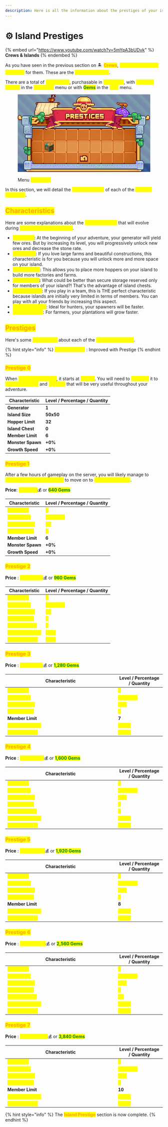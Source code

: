 ```yaml
---
description: Here is all the information about the prestiges of your island.
---
```


# ⚙️ Island Prestiges

{% embed url="https://www.youtube.com/watch?v=5mYpA3bUDvk" %}
**Crews & Islands**
{% endembed %}

As you have seen in the previous section on 🏝 <mark style="color:orange;">**Crews**</mark>, <mark style="color:yellow;">**improvements are available**</mark> for them. These are the <mark style="color:yellow;">**island prestiges**</mark>.&#x20;

There are a total of <mark style="color:yellow;">**7 prestiges**</mark>, purchasable in <mark style="color:yellow;">**two ways**</mark>, with <mark style="color:yellow;">**in-game money**</mark> in the <mark style="color:yellow;">**`/prestige`**</mark> menu or with <mark style="color:green;">**Gems**</mark> in the <mark style="color:yellow;">**`/vip`**</mark> menu.

<figure><img src="../../.gitbook/assets/prestige.jpg" alt=""><figcaption><p>Menu <mark style="color:yellow;"><strong><code>/prestige</code></strong></mark></p></figcaption></figure>

In this section, we will detail the <mark style="color:yellow;">**characteristics**</mark> of each of the <mark style="color:yellow;">**7 island prestiges**</mark>.

## <mark style="color:orange;">**Characteristics**</mark>

Here are some explanations about the <mark style="color:yellow;">**characteristics**</mark> that will evolve during <mark style="color:yellow;">**island prestige upgrades**</mark>.

* <mark style="color:yellow;">**Generator**</mark>: At the beginning of your adventure, your generator will yield few ores. But by increasing its level, you will progressively unlock new ores and decrease the stone rate.
* <mark style="color:yellow;">**Island Size**</mark>: If you love large farms and beautiful constructions, this characteristic is for you because you will unlock more and more space on your island.
* <mark style="color:yellow;">**Hopper Limit**</mark>: This allows you to place more hoppers on your island to build more factories and farms.
* <mark style="color:yellow;">**Island Chest**</mark>**:** What could be better than secure storage reserved only for members of your island?! That's the advantage of island chests.
* <mark style="color:yellow;">**Member Limit**</mark>: If you play in a team, this is THE perfect characteristic because islands are initially very limited in terms of members. You can play with all your friends by increasing this aspect.
* <mark style="color:yellow;">**Monster Spawn**</mark>: Ideal for hunters, your spawners will be faster.
* <mark style="color:yellow;">**Growth Speed**</mark>: For farmers, your plantations will grow faster.

## <mark style="color:orange;">P</mark><mark style="color:orange;">**restiges**</mark>

Here's some <mark style="color:yellow;">**information**</mark> about each of the <mark style="color:yellow;">**7 island prestiges**</mark>.

{% hint style="info" %}
<mark style="color:yellow;">**Characteristic**</mark> : Improved with Prestige
{% endhint %}

### <mark style="color:orange;">Prestige 0</mark>

When <mark style="color:yellow;">**creating an island**</mark>, it starts at <mark style="color:yellow;">**level 0**</mark>. You will need to <mark style="color:yellow;">**upgrade**</mark> it to <mark style="color:yellow;">**unlock benefits**</mark> and <mark style="color:yellow;">**abilities**</mark> that will be very useful throughout your adventure.

| Characteristic    | Level / Percentage / Quantity |
| ----------------- | ----------------------------- |
| **Generator**     | **1**                         |
| **Island Size**   | **50x50**                     |
| **Hopper Limit**  | **32**                        |
| **Island Chest**  | **0**                         |
| **Member Limit**  | **6**                         |
| **Monster Spawn** | **+0%**                       |
| **Growth Speed**  | **+0%**                       |

### <mark style="color:orange;">Prestige 1</mark>

After a few hours of gameplay on the server, you will likely manage to <mark style="color:yellow;">**gather the required amount**</mark> to move on to <mark style="color:yellow;">**the next prestige**</mark>.&#x20;

**Price**: <mark style="color:yellow;">**950,000**</mark>💰 or <mark style="color:green;">**640 Gems**</mark>

| Characteristic                                      | Level / Percentage / Quantity                  |
| --------------------------------------------------- | ---------------------------------------------- |
| <mark style="color:yellow;">**Generator**</mark>    | <mark style="color:yellow;">**2**</mark>       |
| <mark style="color:yellow;">**Island Size**</mark>  | <mark style="color:yellow;">**100x100**</mark> |
| <mark style="color:yellow;">**Hopper Limit**</mark> | <mark style="color:yellow;">**64**</mark>      |
| <mark style="color:yellow;">**Island Chest**</mark> | <mark style="color:yellow;">**1**</mark>       |
| **Member Limit**                                    | **6**                                          |
| **Monster Spawn**                                   | **+0%**                                        |
| **Growth Speed**                                    | **+0%**                                        |

### <mark style="color:orange;">Prestige 2</mark>

**Price** : <mark style="color:yellow;">**2,000,000**</mark>💰 or <mark style="color:green;">**960 Gems**</mark>

| Characteristic                                       | Level / Percentage / Quantity                  |
| ---------------------------------------------------- | ---------------------------------------------- |
| <mark style="color:yellow;">**Generator**</mark>     | <mark style="color:yellow;">**3**</mark>       |
| <mark style="color:yellow;">**Island Size**</mark>   | <mark style="color:yellow;">**150x150**</mark> |
| <mark style="color:yellow;">**Hopper Limit**</mark>  | <mark style="color:yellow;">**92**</mark>      |
| <mark style="color:yellow;">**Island Chest**</mark>  | <mark style="color:yellow;">**2**</mark>       |
| <mark style="color:yellow;">**Member Limit**</mark>  | <mark style="color:yellow;">**7**</mark>       |
| <mark style="color:yellow;">**Monster Spawn**</mark> | <mark style="color:yellow;">**+5%**</mark>     |
| <mark style="color:yellow;">**Growth Speed**</mark>  | <mark style="color:yellow;">**+5%**</mark>     |

### <mark style="color:orange;">Prestige 3</mark>

**Price** : <mark style="color:yellow;">**6,500,000**</mark>💰 or <mark style="color:green;">**1,280 Gems**</mark>

<table><thead><tr><th width="340">Characteristic</th><th>Level / Percentage / Quantity</th></tr></thead><tbody><tr><td><mark style="color:yellow;"><strong>Generator</strong></mark></td><td><mark style="color:yellow;"><strong>4</strong></mark></td></tr><tr><td><mark style="color:yellow;"><strong>Island Size</strong></mark></td><td><mark style="color:yellow;"><strong>200x200</strong></mark></td></tr><tr><td><mark style="color:yellow;"><strong>Hopper Limit</strong></mark></td><td><mark style="color:yellow;"><strong>128</strong></mark></td></tr><tr><td><mark style="color:yellow;"><strong>Island Chest</strong></mark></td><td><mark style="color:yellow;"><strong>3</strong></mark></td></tr><tr><td><strong>Member Limit</strong></td><td><strong>7</strong></td></tr><tr><td><mark style="color:yellow;"><strong>Monster Spawn</strong></mark></td><td><mark style="color:yellow;"><strong>+10%</strong></mark></td></tr><tr><td><mark style="color:yellow;"><strong>Growth Speed</strong></mark></td><td><mark style="color:yellow;"><strong>+10%</strong></mark></td></tr></tbody></table>

### <mark style="color:orange;">Prestige 4</mark>

**Price** : <mark style="color:yellow;">**11,000,000**</mark>💰 or <mark style="color:green;">**1,600 Gems**</mark>

<table><thead><tr><th width="340">Characteristic</th><th>Level / Percentage / Quantity</th></tr></thead><tbody><tr><td><mark style="color:yellow;"><strong>Generator</strong></mark></td><td><mark style="color:yellow;"><strong>5</strong></mark></td></tr><tr><td><mark style="color:yellow;"><strong>Island Size</strong></mark></td><td><mark style="color:yellow;"><strong>250x250</strong></mark></td></tr><tr><td><mark style="color:yellow;"><strong>Hopper Limit</strong></mark></td><td><mark style="color:yellow;"><strong>160</strong></mark></td></tr><tr><td><mark style="color:yellow;"><strong>Island Chest</strong></mark></td><td><mark style="color:yellow;"><strong>4</strong></mark></td></tr><tr><td><mark style="color:yellow;"><strong>Member Limit</strong></mark></td><td><mark style="color:yellow;"><strong>8</strong></mark></td></tr><tr><td><mark style="color:yellow;"><strong>Monster Spawn</strong></mark></td><td><mark style="color:yellow;"><strong>+15%</strong></mark></td></tr><tr><td><mark style="color:yellow;"><strong>Growth Speed</strong></mark></td><td><mark style="color:yellow;"><strong>+15%</strong></mark></td></tr></tbody></table>

### <mark style="color:orange;">Prestige 5</mark>

**Price** : <mark style="color:yellow;">**16,000,000**</mark>💰 or <mark style="color:green;">**1,920 Gems**</mark>

<table><thead><tr><th width="340">Characteristic</th><th>Level / Percentage / Quantity</th></tr></thead><tbody><tr><td><mark style="color:yellow;"><strong>Generator</strong></mark></td><td><mark style="color:yellow;"><strong>6</strong></mark></td></tr><tr><td><mark style="color:yellow;"><strong>Island Size</strong></mark></td><td><mark style="color:yellow;"><strong>300x300</strong></mark></td></tr><tr><td><mark style="color:yellow;"><strong>Hopper Limit</strong></mark></td><td><mark style="color:yellow;"><strong>192</strong></mark></td></tr><tr><td><mark style="color:yellow;"><strong>Island Chest</strong></mark></td><td><mark style="color:yellow;"><strong>5</strong></mark></td></tr><tr><td><strong>Member Limit</strong></td><td><strong>8</strong></td></tr><tr><td><mark style="color:yellow;"><strong>Monster Spawn</strong></mark></td><td><mark style="color:yellow;"><strong>+20%</strong></mark></td></tr><tr><td><mark style="color:yellow;"><strong>Growth Speed</strong></mark></td><td><mark style="color:yellow;"><strong>+20%</strong></mark></td></tr></tbody></table>

### <mark style="color:orange;">Prestige 6</mark>

**Price** : <mark style="color:yellow;">**32,500,000**</mark>💰 or <mark style="color:green;">**2,560 Gems**</mark>

<table><thead><tr><th width="340">Characteristic</th><th>Level / Percentage / Quantity</th></tr></thead><tbody><tr><td><mark style="color:yellow;"><strong>Generator</strong></mark></td><td><mark style="color:yellow;"><strong>7</strong></mark></td></tr><tr><td><mark style="color:yellow;"><strong>Island Size</strong></mark></td><td><mark style="color:yellow;"><strong>350x350</strong></mark></td></tr><tr><td><mark style="color:yellow;"><strong>Hopper Limit</strong></mark></td><td><mark style="color:yellow;"><strong>224</strong></mark></td></tr><tr><td><mark style="color:yellow;"><strong>Island Chest</strong></mark></td><td><mark style="color:yellow;"><strong>8</strong></mark></td></tr><tr><td><mark style="color:yellow;"><strong>Member Limit</strong></mark></td><td><mark style="color:yellow;"><strong>10</strong></mark></td></tr><tr><td><mark style="color:yellow;"><strong>Monster Spawn</strong></mark></td><td><mark style="color:yellow;"><strong>+25%</strong></mark></td></tr><tr><td><mark style="color:yellow;"><strong>Growth Speed</strong></mark></td><td><mark style="color:yellow;"><strong>+25%</strong></mark></td></tr></tbody></table>

### <mark style="color:orange;">Prestige 7</mark>

**Price** : <mark style="color:yellow;">**130,000,000**</mark>💰 or <mark style="color:green;">**3,840 Gems**</mark>

<table><thead><tr><th width="340">Characteristic</th><th>Level / Percentage / Quantity</th></tr></thead><tbody><tr><td><mark style="color:yellow;"><strong>Generator</strong></mark></td><td><mark style="color:yellow;"><strong>8</strong></mark></td></tr><tr><td><mark style="color:yellow;"><strong>Island Size</strong></mark></td><td><mark style="color:yellow;"><strong>400x400</strong></mark></td></tr><tr><td><mark style="color:yellow;"><strong>Hopper Limit</strong></mark></td><td><mark style="color:yellow;"><strong>312</strong></mark></td></tr><tr><td><mark style="color:yellow;"><strong>Island Chest</strong></mark></td><td><mark style="color:yellow;"><strong>9</strong></mark></td></tr><tr><td><strong>Member Limit</strong></td><td><strong>10</strong></td></tr><tr><td><mark style="color:yellow;"><strong>Monster Spawn</strong></mark></td><td><mark style="color:yellow;"><strong>+30%</strong></mark></td></tr><tr><td><mark style="color:yellow;"><strong>Growth Speed</strong></mark></td><td><mark style="color:yellow;"><strong>+30%</strong></mark></td></tr></tbody></table>

{% hint style="info" %}
The <mark style="color:orange;">**Island Prestige**</mark> section is now complete.
{% endhint %}

